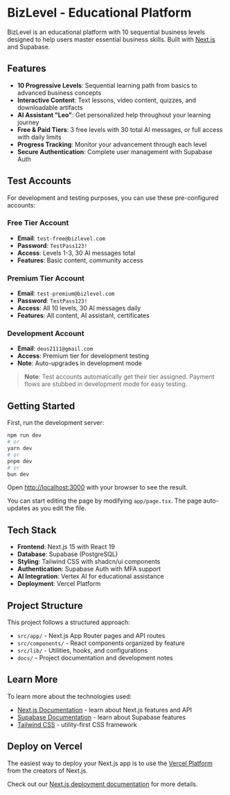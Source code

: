 # BizLevel - Educational Platform

BizLevel is an educational platform with 10 sequential business levels designed to help users master essential business skills. Built with [Next.js](https://nextjs.org) and Supabase.

## Features

- **10 Progressive Levels**: Sequential learning path from basics to advanced business concepts
- **Interactive Content**: Text lessons, video content, quizzes, and downloadable artifacts
- **AI Assistant "Leo"**: Get personalized help throughout your learning journey
- **Free & Paid Tiers**: 3 free levels with 30 total AI messages, or full access with daily limits
- **Progress Tracking**: Monitor your advancement through each level
- **Secure Authentication**: Complete user management with Supabase Auth

## Test Accounts

For development and testing purposes, you can use these pre-configured accounts:

### Free Tier Account
- **Email**: `test-free@bizlevel.com`
- **Password**: `TestPass123!`
- **Access**: Levels 1-3, 30 AI messages total
- **Features**: Basic content, community access

### Premium Tier Account  
- **Email**: `test-premium@bizlevel.com`
- **Password**: `TestPass123!`
- **Access**: All 10 levels, 30 AI messages daily
- **Features**: All content, AI assistant, certificates

### Development Account
- **Email**: `deus2111@gmail.com` 
- **Access**: Premium tier for development testing
- **Note**: Auto-upgrades in development mode

> **Note**: Test accounts automatically get their tier assigned. Payment flows are stubbed in development mode for easy testing.

## Getting Started

First, run the development server:

```bash
npm run dev
# or
yarn dev
# or
pnpm dev
# or
bun dev
```

Open [http://localhost:3000](http://localhost:3000) with your browser to see the result.

You can start editing the page by modifying `app/page.tsx`. The page auto-updates as you edit the file.

## Tech Stack

- **Frontend**: Next.js 15 with React 19
- **Database**: Supabase (PostgreSQL)
- **Styling**: Tailwind CSS with shadcn/ui components
- **Authentication**: Supabase Auth with MFA support
- **AI Integration**: Vertex AI for educational assistance
- **Deployment**: Vercel Platform

## Project Structure

This project follows a structured approach:
- `src/app/` - Next.js App Router pages and API routes
- `src/components/` - React components organized by feature
- `src/lib/` - Utilities, hooks, and configurations
- `docs/` - Project documentation and development notes

## Learn More

To learn more about the technologies used:

- [Next.js Documentation](https://nextjs.org/docs) - learn about Next.js features and API
- [Supabase Documentation](https://supabase.com/docs) - learn about Supabase features
- [Tailwind CSS](https://tailwindcss.com) - utility-first CSS framework

## Deploy on Vercel

The easiest way to deploy your Next.js app is to use the [Vercel Platform](https://vercel.com/new?utm_medium=default-template&filter=next.js&utm_source=create-next-app&utm_campaign=create-next-app-readme) from the creators of Next.js.

Check out our [Next.js deployment documentation](https://nextjs.org/docs/app/building-your-application/deploying) for more details.
